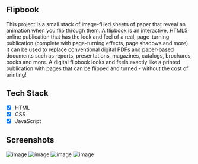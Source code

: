 ## Flipbook
This project is a small stack of image-filled sheets of paper that reveal an animation when you flip through them. A flipbook is an interactive, HTML5 online publication that has the look and feel of a real, page-turning publication (complete with page-turning effects, page shadows and more). It can be used to replace conventional digital PDFs and paper-based documents such as reports, presentations, magazines, catalogs, brochures, books and more. A digital flipbook looks and feels exactly like a printed publication with pages that can be flipped and turned - without the cost of printing!  

## Tech Stack

- [x] HTML
- [x] CSS
- [x] JavaScript

## Screenshots
![image](https://user-images.githubusercontent.com/81038095/157731771-3b913baf-4331-4854-b872-dfc066cc39b4.png)
![image](https://user-images.githubusercontent.com/81038095/157731834-89cb19ad-3d37-4eba-9b09-e710c72a3e29.png)
![image](https://user-images.githubusercontent.com/81038095/157731892-10fc8f9f-148a-4914-8638-d5cd04d9c13e.png)
![image](https://user-images.githubusercontent.com/81038095/157731950-81bfa7e8-7076-4f77-9029-298a6295da90.png)
